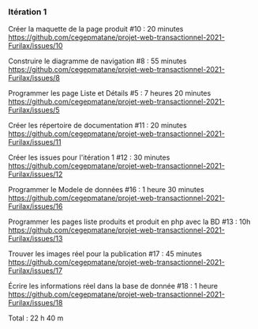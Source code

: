 ### Itération 1

Créer la maquette de la page produit #10 : 20 minutes
https://github.com/cegepmatane/projet-web-transactionnel-2021-Furilax/issues/10

Construire le diagramme de navigation #8 : 55 minutes 
https://github.com/cegepmatane/projet-web-transactionnel-2021-Furilax/issues/8

Programmer les page Liste et Détails #5 : 7 heures 20 minutes 
https://github.com/cegepmatane/projet-web-transactionnel-2021-Furilax/issues/5

Créer les répertoire de documentation #11 : 20 minutes
https://github.com/cegepmatane/projet-web-transactionnel-2021-Furilax/issues/11

Créer les issues pour l'itération 1 #12 : 30 minutes 
https://github.com/cegepmatane/projet-web-transactionnel-2021-Furilax/issues/12

Programmer le Modele de données #16 : 1 heure 30 minutes
https://github.com/cegepmatane/projet-web-transactionnel-2021-Furilax/issues/16

Programmer les pages liste produits et produit en php avec la BD #13 : 10h
https://github.com/cegepmatane/projet-web-transactionnel-2021-Furilax/issues/13

Trouver les images réel pour la publication #17 : 45 minutes 
https://github.com/cegepmatane/projet-web-transactionnel-2021-Furilax/issues/17

Écrire les informations réel dans la base de donnée #18 : 1 heure 
https://github.com/cegepmatane/projet-web-transactionnel-2021-Furilax/issues/18

Total : 22 h 40 m
